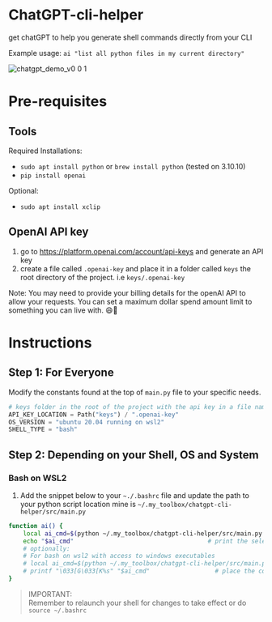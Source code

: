 # ChatGPT-cli-helper

get chatGPT to help you generate shell commands directly from your CLI

Example usage: `ai "list all python files in my current directory"`

![chatgpt_demo_v0 0 1](https://user-images.githubusercontent.com/14957264/221429391-661a5a72-e3ef-4b64-a789-4eb72dffd081.gif)

# Pre-requisites

## Tools

Required Installations:

* `sudo apt install python` or `brew install python` (tested on 3.10.10)
* `pip install openai`

Optional:

* `sudo apt install xclip`

## OpenAI API key

1. go to <https://platform.openai.com/account/api-keys> and generate an API key
2. create a file called `.openai-key` and place it in a folder called `keys` the root directory of the project.
i.e `keys/.openai-key`

Note: You may need to provide your billing details for the openAI API to allow your
requests. You can set a maximum dollar spend amount limit to something you can
live with. 😄💸

# Instructions

## Step 1: For Everyone

Modify the constants found at the top of `main.py` file to your specific needs.

```python
# keys folder in the root of the project with the api key in a file named `.openai-key`
API_KEY_LOCATION = Path("keys") / ".openai-key"
OS_VERSION = "ubuntu 20.04 running on wsl2"
SHELL_TYPE = "bash"
```

## Step 2: Depending on your Shell, OS and System

### Bash on WSL2

1. Add the snippet below to your `~./.bashrc` file and update the path to your
   python script location mine is `~/.my_toolbox/chatgpt-cli-helper/src/main.py`

```bash
function ai() {
    local ai_cmd=$(python ~/.my_toolbox/chatgpt-cli-helper/src/main.py "$1")
    echo "$ai_cmd"                                     # print the selected command
    # optionally:
    # For bash on wsl2 with access to windows executables
    # local ai_cmd=$(python ~/.my_toolbox/chatgpt-cli-helper/src/main.py "$1" | clip.exe) # copy the command to clipboard
    # printf "\033[G\033[K%s" "$ai_cmd"                  # place the command on the command line buffer
}
```

> IMPORTANT:  
> Remember to relaunch your shell for changes to take effect or do `source ~/.bashrc`
